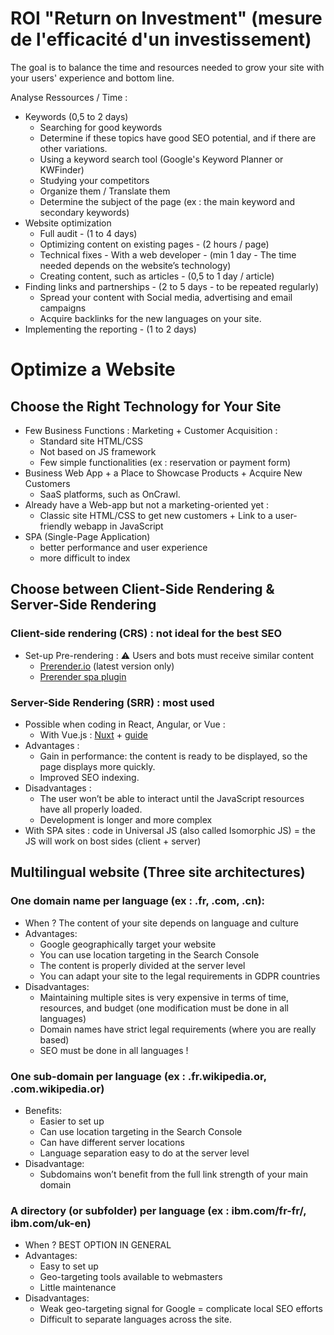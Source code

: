 # ROI "Return on Investment" (mesure de l'efficacité d'un investissement)
The goal is to balance the time and resources needed to grow your site with your users' experience and bottom line.

Analyse Ressources / Time :
- Keywords (0,5 to 2 days)
  - Searching for good keywords
  - Determine if these topics have good SEO potential, and if there are other variations.
  - Using a keyword search tool (Google's Keyword Planner or KWFinder)
  - Studying your competitors
  - Organize them / Translate them
  - Determine the subject of the page (ex : the main keyword and secondary keywords)
- Website optimization
  - Full audit - (1 to 4 days)
  - Optimizing content on existing pages - (2 hours / page)
  - Technical fixes - With a web developer - (min 1 day - The time needed depends on the website’s technology)
  - Creating content, such as articles - (0,5 to 1 day / article)
- Finding links and partnerships - (2 to 5 days - to be repeated regularly)
  - Spread your content with Social media, advertising and email campaigns
  - Acquire backlinks for the new languages on your site.
- Implementing the reporting - (1 to 2 days)

# Optimize a Website

## Choose the Right Technology for Your Site
- Few Business Functions : Marketing + Customer Acquisition :
  - Standard site HTML/CSS
  - Not based on JS framework
  - Few simple functionalities (ex : reservation or payment form)
- Business Web App + a Place to Showcase Products + Acquire New Customers
  - SaaS platforms, such as OnCrawl.
- Already have a Web-app but not a marketing-oriented yet :
  - Classic site HTML/CSS to get new customers + Link to a user-friendly webapp in JavaScript
- SPA (Single-Page Application)
  - better performance and user experience
  - more difficult to index
  
## Choose between Client-Side Rendering & Server-Side Rendering
### Client-side rendering (CRS) : not ideal for the best SEO
- Set-up Pre-rendering : :warning: Users and bots must receive similar content
  - [Prerender.io](https://prerender.io/) (latest version only)
  - [Prerender spa plugin](https://github.com/chrisvfritz/prerender-spa-plugin)
### Server-Side Rendering (SRR) : most used
- Possible when coding in React, Angular, or Vue :
  - With Vue.js : [Nuxt](https://fr.nuxtjs.org/) + [guide](https://vuejs.org/v2/guide/ssr.html)
- Advantages :
  - Gain in performance: the content is ready to be displayed, so the page displays more quickly.
  - Improved SEO indexing.
- Disadvantages :
  - The user won’t be able to interact until the JavaScript resources have all properly loaded.
  - Development is longer and more complex
- With SPA sites : code in Universal JS (also called Isomorphic JS) = the JS will work on bost sides (client + server)

## Multilingual website (Three site architectures)
### One domain name per language (ex : .fr, .com, .cn):
- When ? The content of your site depends on language and culture
- Advantages:
  - Google geographically target your website
  - You can use location targeting in the Search Console
  - The content is properly divided at the server level
  - You can adapt your site to the legal requirements in GDPR countries
- Disadvantages:
  - Maintaining multiple sites is very expensive in terms of time, resources, and budget (one modification must be done in all languages)
  - Domain names have strict legal requirements (where you are really based)
  - SEO must be done in all languages !
### One sub-domain per language (ex : .fr.wikipedia.or, .com.wikipedia.or)
- Benefits:
  - Easier to set up
  - Can use location targeting in the Search Console
  - Can have different server locations
  - Language separation easy to do at the server level
- Disadvantage: 
  - Subdomains won’t benefit from the full link strength of your main domain
### A directory (or subfolder) per language (ex : ibm.com/fr-fr/, ibm.com/uk-en)
- When ? BEST OPTION IN GENERAL
- Advantages:
  - Easy to set up
  - Geo-targeting tools available to webmasters
  - Little maintenance
- Disadvantages:
  - Weak geo-targeting signal for Google = complicate local SEO efforts
  - Difficult to separate languages across the site.
